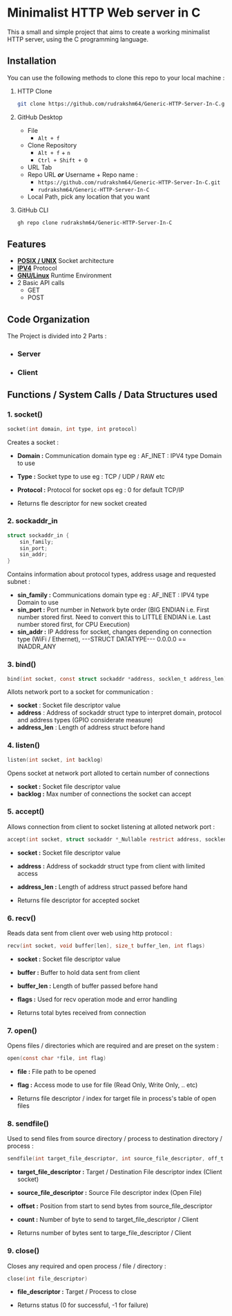 # Minimalist HTTP Web server in C

This a small and simple project that aims to create a working minimalist HTTP server, using the C programming language. 

## Installation

You can use the following methods to clone this repo to your local machine : 

1. HTTP Clone 
    ```bash
    git clone https://github.com/rudrakshm64/Generic-HTTP-Server-In-C.git
    ```

2. GitHub Desktop
    - File              
        - `Alt + f`
    - Clone Repository  
        - `Alt + f` + `n` 
        - `Ctrl + Shift + O`
    - URL Tab
    - Repo URL ***or*** Username + Repo name :  
        - `https://github.com/rudrakshm64/Generic-HTTP-Server-In-C.git`
        - `rudrakshm64/Generic-HTTP-Server-In-C`
    - Local Path, pick any location that you want

3. GitHub CLI
    ```bash
    gh repo clone rudrakshm64/Generic-HTTP-Server-In-C
    ```

## Features

- [**POSIX / UNIX**](https://en.wikipedia.org/wiki/Unix_domain_socket) Socket architecture
- [**IPV4**](https://en.wikipedia.org/wiki/IPv4) Protocol
- [**GNU/Linux**](https://en.wikipedia.org/wiki/Linux) Runtime Environment
- 2 Basic API calls
    - GET
    - POST

## Code Organization

The Project is divided into 2 Parts :

- ### Server
- ### Client

## Functions / System Calls / Data Structures used

### 1. socket()

```c
socket(int domain, int type, int protocol)
```
Creates a socket : 
- **Domain   :** Communication domain type eg : AF_INET : IPV4 type Domain to use
- **Type     :** Socket type to use        eg : TCP / UDP / RAW etc
- **Protocol :** Protocol for socket ops   eg : 0 for default TCP/IP

- Returns fle descriptor for new socket created

### 2. sockaddr_in

```c
struct sockaddr_in {
    sin_family;
    sin_port;
    sin_addr;
}
```
Contains information about protocol types, address usage and requested subnet : 
- **sin_family :** Communications domain type eg : AF_INET : IPV4 type Domain to use
- **sin_port   :** Port number in Network byte order (BIG  ENDIAN i.e. First number stored first. Need to convert this to LITTLE ENDIAN i.e. Last number stored first, for CPU Execution)
- **sin_addr   :** IP Address for socket, changes depending on connection type (WiFi / Ethernet), ---STRUCT DATATYPE--- 0.0.0.0 == INADDR_ANY 

### 3. bind()

```c
bind(int socket, const struct sockaddr *address, socklen_t address_len)
```
Allots network port to a socket for communication :
- **socket**      : Socket file descriptor value
- **address**   : Address of sockaddr struct type to interpret domain, protocol and address types (GPIO considerate measure)
- **address_len** : Length of address struct before hand

### 4. listen()

```c
listen(int socket, int backlog)
```
Opens socket at network port alloted to certain number of connections

- **socket  :** Socket file descriptor value
- **backlog :** Max number of connections the socket can accept

### 5. accept()
Allows connection from client to socket listening at alloted network port :
```c
accept(int socket, struct sockaddr *_Nullable restrict address, socklen *_Nullable restrict address_len)
```
- **socket      :** Socket file descriptor value
- **address     :** Address of sockaddr struct type from client with limited access
- **address_len :** Length of address struct passed before hand

- Returns file descriptor for accepted socket

### 6. recv()
Reads data sent from client over web using http protocol :
```c
recv(int socket, void buffer[len], size_t buffer_len, int flags) 
```
- **socket     :** Socket file descriptor value
- **buffer     :** Buffer to hold data sent from client
- **buffer_len :** Length of buffer passed before hand
- **flags      :** Used for recv operation mode and error handling

- Returns total bytes received from connection

### 7. open()
Opens files / directories which are required and are preset on the system : 
```c
open(const char *file, int flag)
```
- **file :** File path to be opened
- **flag :** Access mode to use for file (Read Only, Write Only, .. etc)

- Returns file descriptor / index for target file in process's table of open files 

### 8. sendfile()
Used to send files from source directory / process to destination directory / process :
```c
sendfile(int target_file_descriptor, int source_file_descriptor, off_t *_Nullable offset, size_t count)
```
- **target_file_descriptor :** Target / Destination File descriptor index (Client socket)
- **source_file_descriptor :** Source File descriptor index (Open File)
- **offset                 :** Position from start to send bytes from source_file_descriptor
- **count                  :** Number of byte to send to target_file_descriptor / Client

- Returns number of bytes sent to targe_file_descriptor / Client 

### 9. close()
Closes any required and open process / file / directory :
```c
close(int file_descriptor)
```
- **file_descriptor :** Target / Process to close

- Returns status (0 for successful, -1 for failure)